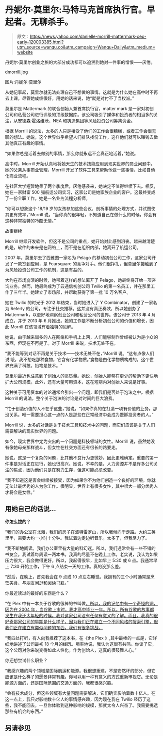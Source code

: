 # 丹妮尔·莫里尔:马特马克首席执行官。早起者。无聊杀手。

> 原文：<https://news.yahoo.com/danielle-morrill-mattermark-ceo-early-120003385.html?utm_source=wanqu.co&utm_campaign=Wanqu+Daily&utm_medium=website>

丹妮尔·莫里尔创业之旅的大部分成功都可以追溯到她对一件事的憎恨——厌倦。



dmorrill.jpg



图片:丹妮尔·莫里尔

从她记事起，莫里尔就无法处理自己不想做的事情。这就是为什么她在高中时不再去上课，尽管她成绩很好。用她的话来说，她“就是对付不了当权派。”

莫里尔是 Mattermark 的联合创始人兼首席执行官，matter mark 是一家对初创公司和私营公司进行评级的顶级数据库。该公司吸引了媒体和投资者的相当多的关注，从安德森·霍洛维茨、NEA 和铸造集团等风险投资公司筹集资金。

根据 Morrill 的说法，太多的人只是接受了他们的工作会很糟糕，或者工作会很无聊的想法。她说，这个世界似乎希望人们排队找份工作，这样他们就可以赚钱去做其他真正有趣的事情。

“如果你总是活着去做别的事情，那么你就永远不会真正地活着，”她说。

高中时，Morrill 开始认真地将她天生的技术技能应用到现实世界的商业问题中。她的父亲从事商业管理，Morrill 开发了软件工具来帮助他做一些事情，比如自动化商业流程。

在社区大学短暂地呆了两个季度后，厌倦感袭来，她决定不值得继续下去。相反，她在一家财富 500 强航运公司实习，这家公司是她家族企业的客户。这最终变成了一份全职工作，她是一名业务流程分析师。

“你可以想象这个 18/19 岁的女孩参加这些会议，剖析事情的处理方式，并试图使其更有效率，”Morrill 说。“当你真的很年轻，不知道自己在做什么的时候，你会有这种非常独特的冷酷无情。”

故事继续

Morrill 继续开发软件，但这不是公司的重点，她开始对此感到沮丧。越来越清楚的是，软件的未来是在网络上，而不是在组织内部，她离开了航运公司。

2007 年，莫里尔去了西雅图一家名为 Pelago 的移动初创公司工作，这家公司开发了一款签到应用，是 Foursquare 的竞争对手。他们很挣扎，但莫里尔接触到了为风险投资公司工作的机制，这是有益的。

大约在市场崩溃的时候，她带着这样的想法离开了 Pelago，她最终将开始一项咨询业务。然而，她最终成为了云通信初创公司 Twilio 的第一名员工，并在那里工作了三年半。她建立了市场部，并帮助获得了第一批 10 万名客户。

她在 Twilio 的时光于 2012 年结束，当时她进入了 Y Combinator，创建了一家名为 Referly 的公司，专注于社交推荐。这并没有真正奏效，所以她创办了 Mattermark，以更好地洞察创业公司和私营公司的世界。该公司于 2013 年 4 月成立，并于 2013 年 6 月推出。她的工作是不断分析初创公司的价值和增长，因此 Morrill 在该领域有着独特的见解。

她说，由于越来越多的人在网络和手机上上网，人们能够制作曾经被认为是小众的东西，但现在不再是了。对于 Morrill 来说，技术无处不在。

“我不能等到对话不再是关于技术——技术无处不在，”Morrill 说。“这有点像人们说‘哦，我不想吃那种食物，它含有化学物质。’食物是由化学物质构成的，这个世界充满了科技。铅笔是技术。"

莫里尔最近也注意到了创始人的高质量。她说，创始人能够在更少的帮助下更快地扩大公司规模。此外，还有大量可用资本，这在短期内对创始人来说是好事。

这种关于可用资本的讨论通常会引出一个问题，即我们是否处于泡沫之中。根据 Morrill 的说法，整个关于泡沫的讨论是对时间的巨大浪费。

“忙于创造价值的人不在乎这些，”她说。“如果你真的在打造一项有价值的业务，那没关系。唯一需要担心这一点的人是那些在正常经济中会成为蹩脚投资者的人。”

Morrill 说，太多的对话是关于技术工具和技术中的问题，而它们应该是关于人们需要解决的现实世界的问题。

如今，现实世界中尤为突出的一个问题是科技领域的女性。Morrill 说，虽然她没有像她母亲那样战斗，但女性在社交方面还有很长的路要走。

她说，这是一个复杂的问题，比其他不良行为更微妙，因此更难确定。重要的第一件事是对话正在进行，她也很高兴。她说，不幸的是，人力资源并不是许多公司关注的焦点，因为他们只是在努力生存，但这可能必须改变。

“我不知道这是否会继续被接受，因为如果你不为他们创造一个良好的环境，你就无法让最优秀的人为你工作。很明显，世界上有很多女性，其中很大一部分优秀人才将会是女性。”

## 用她自己的话说...

**你怎么拔的？**

“我们的办公室在北滩，我们的房子在波特雷罗山，所以我倾向于走路。大约三英里半，需要大约一小时十分钟。我试着边走边听音乐。太多了，但我尽力了。

“我不断地阅读。我们办公室里有大量的科幻迷。所以，我们通常会有一些不错的书友会。我试着每周读一两本书。我真的尽量不在晚上工作。老实说，我认为如果压力很大，我会做得更好。所以，我起得很早，比如早上 5:30 或 6 点。我通常早上 7:30 开始工作，下午 6 点结束一天的工作。真的没那么差。

“然后，在晚上，首先我会在 9 点或 10 点左右睡觉。我拥有的三个小时通常是烹饪美食、与朋友闲逛和阅读书籍。”

你最近读过的最好的东西是什么？

“在 Plex 中有一本关于谷歌的很棒的书叫做[。所以，我的记忆中有一个奇怪的洞，因为在 2004 年，当谷歌上市时，我才高中毕业一年。所以，所有谷歌的故事都发生在我还太年轻的时候，我对这家公司没有任何有意义的了解。而且，我真的很好奇那家公司的早期是什么样子，因为我们正在建立一个不同风格的搜索引擎，但我们正在建立有类似问题的东西，我们有很多挑战。](http://www.amazon.com/Plex-Google-Thinks-Works-Shapes/dp/1416596585/ref=sr_1_1?ie=UTF8&qid=1429813054&sr=8-1&keywords=in+the+plex#ftag=YHF87e0214)

“我四处打听，有人向我推荐了这本书，在《the Plex 》,其中最棒的一点是，它详细地讲述了公司最初 18 个月的经历。坦率地说，我认为这很有共鸣。你读了它，这个公司对你来说变得如此人性化。作为创始人，这真的很鼓舞人心。”

你还想尝试什么职业？

“我感兴趣的两个领域是国际航运和能源。我很想重建，不是安然坏的部分，但它应该是什么样子的愿景非常有趣。你可以用一种有意义的方式重新审视它。无论是能源方面的，还是国际范围的交通方面的，我都很感兴趣。

“会有技术成分，但这些领域有大量问题需要解决，它们确实影响着数十亿人。在这一点上，我只对影响数十亿人的事情感兴趣，因为现在我在 Twilio 经历了这些，我不能回去。一旦你体验到这种影响的规模，那就太令人兴奋了。我需要挑选那些有机会的东西。”

## 另请参见